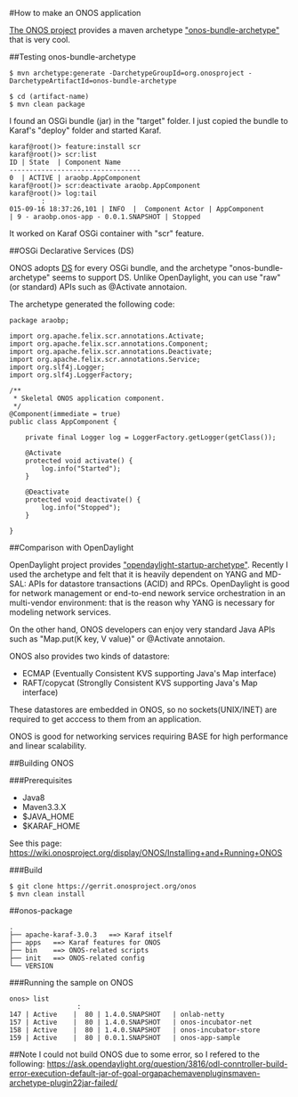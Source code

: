 #How to make an ONOS application

[The ONOS project](http://onosproject.org/) provides a maven archetype ["onos-bundle-archetype"](
https://wiki.onosproject.org/display/ONOS/Template+Application+Tutorial) that is very cool.

##Testing onos-bundle-archetype

```
$ mvn archetype:generate -DarchetypeGroupId=org.onosproject -DarchetypeArtifactId=onos-bundle-archetype

$ cd (artifact-name)
$ mvn clean package
```

I found an OSGi bundle (jar) in the "target" folder. I just copied the bundle to Karaf's "deploy" folder and started Karaf.

```
karaf@root()> feature:install scr
karaf@root()> scr:list
ID | State  | Component Name
---------------------------------
0  | ACTIVE | araobp.AppComponent
karaf@root()> scr:deactivate araobp.AppComponent 
karaf@root()> log:tail
        :
015-09-16 18:37:26,101 | INFO  |  Component Actor | AppComponent                     | 9 - araobp.onos-app - 0.0.1.SNAPSHOT | Stopped
```
It worked on Karaf OSGi container with "scr" feature.

##OSGi Declarative Services (DS)

ONOS adopts [DS](http://wiki.osgi.org/wiki/Declarative_Services) for every OSGi bundle, and the archetype "onos-bundle-archetype" seems to support DS. Unlike OpenDaylight, you can use "raw" (or standard) APIs such as @Activate annotaion.

The archetype generated the following code:

```
package araobp;

import org.apache.felix.scr.annotations.Activate;
import org.apache.felix.scr.annotations.Component;
import org.apache.felix.scr.annotations.Deactivate;
import org.apache.felix.scr.annotations.Service;
import org.slf4j.Logger;
import org.slf4j.LoggerFactory;

/**
 * Skeletal ONOS application component.
 */
@Component(immediate = true)
public class AppComponent {

    private final Logger log = LoggerFactory.getLogger(getClass());

    @Activate
    protected void activate() {
        log.info("Started");
    }

    @Deactivate
    protected void deactivate() {
        log.info("Stopped");
    }

}
```

##Comparison with OpenDaylight

OpenDaylight project provides ["opendaylight-startup-archetype"](https://wiki.opendaylight.org/view/OpenDaylight_Controller:MD-SAL:Startup_Project_Archetype). Recently I used the archetype and felt that it is heavily dependent on YANG and MD-SAL: APIs for datastore transactions (ACID) and RPCs. OpenDaylight is good for network management or end-to-end nework service orchestration in an multi-vendor environment: that is the reason why YANG is necessary for modeling network services.

On the other hand, ONOS developers can enjoy very standard Java APIs such as "Map.put(K key, V value)" or @Activate annotaion.

ONOS also provides two kinds of datastore:
- ECMAP (Eventually Consistent KVS supporting Java's Map interface)
- RAFT/copycat (Stronglly Consistent KVS supporting Java's Map interface)

These datastores are embedded in ONOS, so no sockets(UNIX/INET) are required to get acccess to them from an application.

ONOS is good for networking services requiring BASE for high performance and linear scalability.

##Building ONOS

###Prerequisites

- Java8
- Maven3.3.X
- $JAVA_HOME
- $KARAF_HOME

See this page: https://wiki.onosproject.org/display/ONOS/Installing+and+Running+ONOS

###Build

```
$ git clone https://gerrit.onosproject.org/onos
$ mvn clean install
```

##onos-package

```
.
├── apache-karaf-3.0.3   ==> Karaf itself
├── apps   ==> Karaf features for ONOS
├── bin    ==> ONOS-related scripts
├── init   ==> ONOS-related config
└── VERSION

```
###Running the sample on ONOS
```
onos> list 
                 :
147 | Active    |  80 | 1.4.0.SNAPSHOT   | onlab-netty                           
157 | Active    |  80 | 1.4.0.SNAPSHOT   | onos-incubator-net                    
158 | Active    |  80 | 1.4.0.SNAPSHOT   | onos-incubator-store                  
159 | Active    |  80 | 0.0.1.SNAPSHOT   | onos-app-sample 
```

##Note
I could not build ONOS due to some error, so I refered to the following:
https://ask.opendaylight.org/question/3816/odl-conntroller-build-error-execution-default-jar-of-goal-orgapachemavenpluginsmaven-archetype-plugin22jar-failed/

